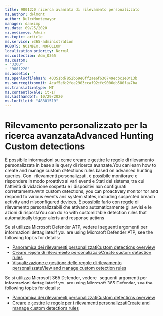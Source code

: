 ```yaml
---
title: 9001220 ricerca avanzata di rilevamento personalizzato
ms.author: dolmont
author: DulceMontemayor
manager: dansimp
ms.date: 09/25/2020
ms.audience: Admin
ms.topic: article
ms.service: o365-administration
ROBOTS: NOINDEX, NOFOLLOW
localization_priority: Normal
ms.collection: Adm_O365
ms.custom:
- "3200"
- "9001220"
ms.assetid: ''
ms.openlocfilehash: 40351bd7852b69e0ff2ae6f630749ecbc1e0f13b
ms.sourcegitcommit: 4caf5e6c2fee2903ccaf92cfc9006eb580faa7ba
ms.translationtype: MT
ms.contentlocale: it-IT
ms.lasthandoff: 10/29/2020
ms.locfileid: "48801519"
---
```

# <a name="advanced-hunting-custom-detections"></a><span data-ttu-id="f3e14-102">Rilevamento personalizzato per la ricerca avanzata</span><span class="sxs-lookup"><span data-stu-id="f3e14-102">Advanced Hunting Custom detections</span></span>

<span data-ttu-id="f3e14-103">È possibile informazioni su come creare e gestire le regole di rilevamento personalizzate in base alle query di ricerca avanzate.</span><span class="sxs-lookup"><span data-stu-id="f3e14-103">You can learn how to create and manage custom detections rules based on advanced hunting queries.</span></span> <span data-ttu-id="f3e14-104">Con i rilevamenti personalizzati, è possibile monitorare e rispondere in modo proattivo ai vari eventi e Stati del sistema, tra cui l'attività di violazione sospetta e i dispositivi non configurati correttamente.</span><span class="sxs-lookup"><span data-stu-id="f3e14-104">With custom detections, you can proactively monitor for and respond to various events and system states, including suspected breach activity and misconfigured devices.</span></span> <span data-ttu-id="f3e14-105">È possibile farlo con regole di rilevamento personalizzabili che attivano automaticamente gli avvisi e le azioni di risposta</span><span class="sxs-lookup"><span data-stu-id="f3e14-105">You can do so with customizable detection rules that automatically trigger alerts and response actions</span></span>
  
<span data-ttu-id="f3e14-106">Se si utilizza Microsoft Defender ATP, vedere i seguenti argomenti per informazioni dettagliate:</span><span class="sxs-lookup"><span data-stu-id="f3e14-106">If you are using Microsoft Defender ATP, see the following topics for details:</span></span> 
- [<span data-ttu-id="f3e14-107">Panoramica dei rilevamenti personalizzati</span><span class="sxs-lookup"><span data-stu-id="f3e14-107">Custom detections overview</span></span>](https://docs.microsoft.com/windows/security/threat-protection/microsoft-defender-atp/overview-custom-detections)
- [<span data-ttu-id="f3e14-108">Creare regole di rilevamento personalizzate</span><span class="sxs-lookup"><span data-stu-id="f3e14-108">Create custom detection rules</span></span>](https://docs.microsoft.com/windows/security/threat-protection/microsoft-defender-atp/custom-detection-rules)
- [<span data-ttu-id="f3e14-109">Visualizzazione e gestione delle regole di rilevamento personalizzate</span><span class="sxs-lookup"><span data-stu-id="f3e14-109">View and manage custom detection rules</span></span>](https://docs.microsoft.com/windows/security/threat-protection/microsoft-defender-atp/custom-detections-manage)

<span data-ttu-id="f3e14-110">Se si utilizza Microsoft 365 Defender, vedere i seguenti argomenti per informazioni dettagliate:</span><span class="sxs-lookup"><span data-stu-id="f3e14-110">If you are using Microsoft 365 Defender, see the following topics for details:</span></span> 
- [<span data-ttu-id="f3e14-111">Panoramica dei rilevamenti personalizzati</span><span class="sxs-lookup"><span data-stu-id="f3e14-111">Custom detections overview</span></span>](https://docs.microsoft.com/microsoft-365/security/mtp/custom-detections-overview)
- [<span data-ttu-id="f3e14-112">Creare e gestire le regole per i rilevamenti personalizzati</span><span class="sxs-lookup"><span data-stu-id="f3e14-112">Create and manage custom detections rules</span></span>](https://docs.microsoft.com/microsoft-365/security/mtp/custom-detection-rules)
